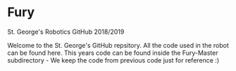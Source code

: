 # Fury
St. George's Robotics GitHub 2018/2019

Welcome to the St. George's GitHub repsitory. All the code used in the robot can be found here.
This years code can be found inside the Fury-Master subdirectory - We keep the code from previous code just for reference :)
